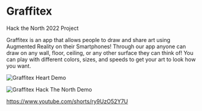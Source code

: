 # Graffitex
Hack the North 2022 Project


Graffitex is an app that allows people to draw and share art using Augmented Reality on their Smartphones!
Through our app anyone can draw on any wall, floor, ceiling, or any other surface they can think of! You can play with different colors, sizes, and speeds to get your art to look how you want.

![Graffitex Heart Demo](https://user-images.githubusercontent.com/34976482/190912372-ff13166c-a408-4d25-af48-89631ecdd9f1.PNG)


![Graffitex Hack The North Demo](https://user-images.githubusercontent.com/34976482/190912380-7394c5fa-41ef-42df-b034-2643c184a06d.jpg)


https://www.youtube.com/shorts/ry9UzO52Y7U

